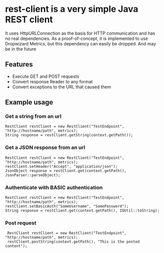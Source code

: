 # rest-client is a very simple Java REST client

It uses HttpURLConnection as the basis for HTTP communication
and has no real dependencies. As a proof-of-concept, it is
implemented to use Dropwizard Metrics, but this dependency
can easily be dropped. And may be in the future

## Features

* Execute GET and POST requests
* Convert response Reader to any format
* Convert exceptions to the URL that caused them

## Example usage


### Get a string from an url

    RestClient restClient = new RestClient("TestEndpoint", "http://hostname/path", metrics);
    String response = restClient.getString(context.getPath());
  
### Get a JSON response from an url

    RestClient restClient = new RestClient("TestEndpoint", "http://hostname/path", metrics);
    restClient.setHeader("Accept", "application/json");
    JsonObject response = restClient.get(context.getPath(), JsonParser::parseObject);

### Authenticate with BASIC authentication

    RestClient restClient = new RestClient("TestEndpoint", "http://hostname/path", metrics);
    restClient.setBasicAuth("SomeUsername", "SomePassword");
    String response = restClient.get(context.getPath(), IOUtil::toString);

### Post request

     RestClient restClient = new RestClient("TestEndpoint", "http://hostname/path", metrics);
     restClient.postString(context.getPath(), "This is the posted content");
